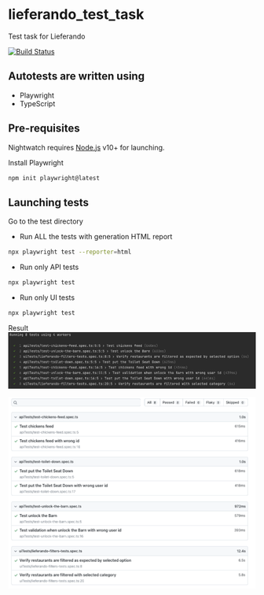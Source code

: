 # lieferando_test_task
Test task for Lieferando

[![Build Status](https://travis-ci.org/joemccann/dillinger.svg?branch=master)](https://travis-ci.org/joemccann/dillinger)

## Autotests are written using
- Playwright
- TypeScript

## Pre-requisites

Nightwatch requires [Node.js](https://nodejs.org/) v10+ for launching.

Install Playwright

```sh
npm init playwright@latest
```

## Launching tests
Go to the test directory

* Run ALL the tests with generation HTML report

```sh
npx playwright test --reporter=html  
```

* Run only API tests

```sh
npx playwright test
```

* Run only UI tests

```sh
npx playwright test
```


Result
![img.png](img.png)

![img_1.png](img_1.png)